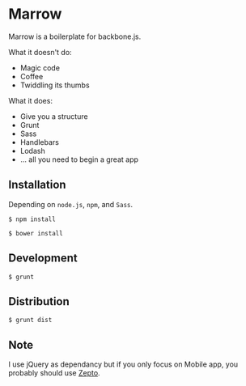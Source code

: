 Marrow
======

Marrow is a boilerplate for backbone.js.

What it doesn't do:

- Magic code
- Coffee
- Twiddling its thumbs

What it does:

- Give you a structure
- Grunt
- Sass
- Handlebars
- Lodash
- ... all you need to begin a great app

## Installation

Depending on ```node.js```, ```npm```, and ```Sass```.

``` $ npm install ```

``` $ bower install ```

## Development

``` $ grunt ```

## Distribution

``` $ grunt dist ```

## Note

I use jQuery as dependancy but if you only focus on Mobile app, you probably should use [Zepto](http://zeptojs.com/).
